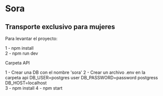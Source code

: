 # Sora
## Transporte exclusivo para mujeres

Para levantar el proyecto:

1 - npm install  <br/>
2 - npm run dev

Carpeta API

1 - Crear una DB con el nombre 'sora'
2 - Crear un archivo .env en la carpeta api
    DB_USER=postgres user
    DB_PASSWORD=password postgress
    DB_HOST=localhost   
3 - npm install
4 - npm start



